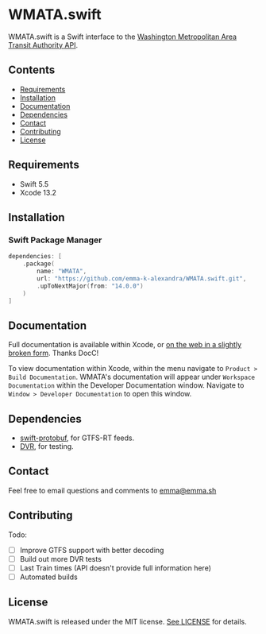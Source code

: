 # WMATA.swift

WMATA.swift is a Swift interface to the [Washington Metropolitan Area Transit Authority API](https://developer.wmata.com).

## Contents

- [Requirements](#requirements)
- [Installation](#installation)
- [Documentation](#documentation)
- [Dependencies](#dependencies)
- [Contact](#contact)
- [Contributing](#contributing)
- [License](#license)

## Requirements

- Swift 5.5
- Xcode 13.2

## Installation

### Swift Package Manager

```swift
dependencies: [
    .package(
        name: "WMATA",
        url: "https://github.com/emma-k-alexandra/WMATA.swift.git", 
        .upToNextMajor(from: "14.0.0")
    )
]
```

## Documentation

Full documentation is available within Xcode, or [on the web in a slightly broken form](https://github.com/emma-k-alexandra/WMATA.swift/blob/main/Sources/WMATA/WMATA.docc/Documentation.md). Thanks DocC!

To view documentation within Xcode, within the menu navigate to `Product > Build Documentation`. WMATA's documentation will appear under `Workspace Documentation` within the Developer Documentation window. Navigate to `Window > Developer Documentation` to open this window.

## Dependencies

- [swift-protobuf](https://github.com/apple/swift-protobuf), for GTFS-RT feeds.
- [DVR](https://github.com/venmo/DVR), for testing.

## Contact

Feel free to email questions and comments to [emma@emma.sh](mailto:emma@emma.sh)

## Contributing

Todo:

- [ ] Improve GTFS support with better decoding 
- [ ] Build out more DVR tests
- [ ] Last Train times (API doesn't provide full information here)
- [ ] Automated builds

## License

WMATA.swift is released under the MIT license. [See LICENSE](https://github.com/emma-k-alexandra/WMATA.swift/blob/master/LICENSE) for details.
